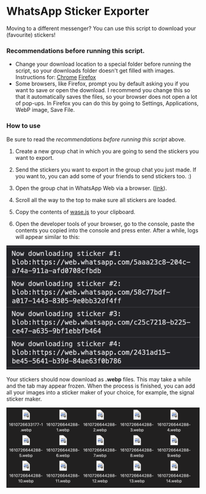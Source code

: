 # WhatsApp Sticker Exporter

Moving to a different messenger? You can use this script to download your (favourite) stickers!

### Recommendations before running this script.

- Change your download location to a special folder before running the script, so your downloads folder doesn't get filled with images. Instructions for: [Chrome](https://www.howtogeek.com/231002/how-to-change-the-chrome-download-folder-location/) [Firefox](https://www.howtogeek.com/260271/how-to-change-the-firefox-download-folder-location/)
- Some browsers, like Firefox, prompt you by default asking you if you want to save or open the download. I recommend you change this so that it automatically saves the files, so your browser does not open a lot of pop-ups. In Firefox you can do this by going to Settings, Applications, WebP image, Save File.

### How to use

Be sure to read the *recommendations before running this script* above.

1. Create a new group chat in which you are going to send the stickers you want to export.

2. Send the stickers you want to export in the group chat you just made. If you want to, you can add some of your friends to send stickers too. :)

3. Open the group chat in WhatsApp Web via a browser. ([link](https://web.whatsapp.com)).

4. Scroll all the way to the top to make sure all stickers are loaded.

5. Copy the contents of [wase.js](https://raw.githubusercontent.com/NoahvdAa/WhatsApp-Sticker-Exporter/master/wase.js) to your clipboard.

6. Open the developer tools of your browser, go to the console, paste the contents you copied into the console and press enter. After a while, logs will appear similar to this:

![Logs](images/logs.png)

Your stickers should now download as **.webp** files. This may take a while and the tab may appear frozen. When the process is finished, you can add all your images into a sticker maker of your choice, for example, the signal sticker maker.

![Exported Files](images/exported_files.png)
